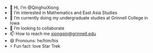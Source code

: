 - 👋 Hi, I’m @QinghuiXiong
- 👀 I’m interested in Mathematics and East Asia Studies
- 🌱 I’m currently doing my undergraduate studies at Grinnell College in Iowa
- 💞️ I’m looking to collaborate
- 📫 How to reach me xiongqin@grinnell.edu
- 😄 Pronouns: he/him/his
- ⚡ Fun fact: love Star Trek

<!---
QinghuiXiong/QinghuiXiong is a ✨ special ✨ repository because its `README.md` (this file) appears on your GitHub profile.
You can click the Preview link to take a look at your changes.
--->
